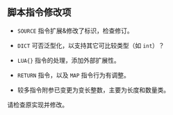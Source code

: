 ## 脚本指令修改项

- `SOURCE` 指令扩展&修改了标识，检查修订。
- `DICT` 可否泛型化，以支持其它可比较类型（如 `int`）？
- `LUA{}` 指令的处理，添加外部扩展性。

- `RETURN` 指令，以及 `MAP` 指令行为有调整。
- 较多指令附参已变更为变长整数，主要为长度和数量类。

请检查原实现并修改。

